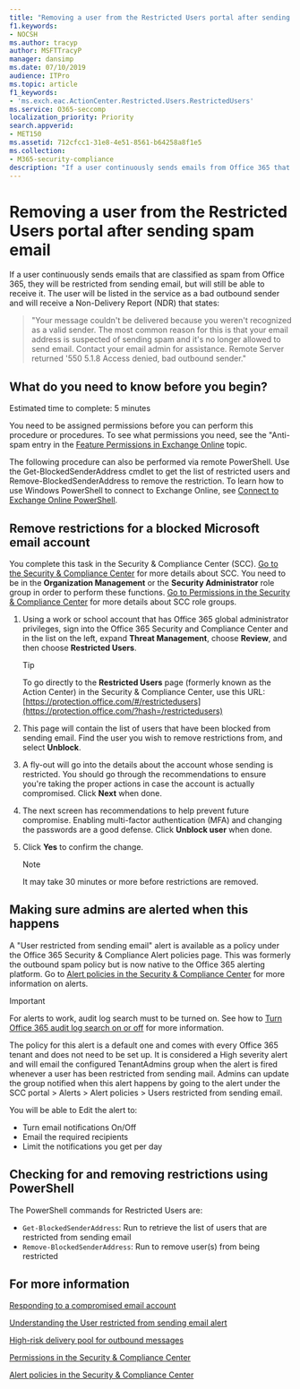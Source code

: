 ```yaml
---
title: "Removing a user from the Restricted Users portal after sending spam email"
f1.keywords:
- NOCSH
ms.author: tracyp
author: MSFTTracyP
manager: dansimp
ms.date: 07/10/2019
audience: ITPro
ms.topic: article
f1_keywords:
- 'ms.exch.eac.ActionCenter.Restricted.Users.RestrictedUsers'
ms.service: O365-seccomp
localization_priority: Priority
search.appverid:
- MET150
ms.assetid: 712cfcc1-31e8-4e51-8561-b64258a8f1e5
ms.collection:
- M365-security-compliance
description: "If a user continuously sends emails from Office 365 that are classified as spam, they will be restricted from sending any more messages."
---
```


# Removing a user from the Restricted Users portal after sending spam email

If a user continuously sends emails that are classified as spam from Office 365, they will be restricted from sending email, but will still be able to receive it. The user will be listed in the service as a bad outbound sender and will receive a Non-Delivery Report (NDR) that states:

> "Your message couldn't be delivered because you weren't recognized as a valid sender. The most common reason for this is that
> your email address is suspected of sending spam and it's no longer allowed to send email.  Contact  your email admin for
> assistance. Remote Server returned '550 5.1.8 Access denied, bad outbound sender."

## What do you need to know before you begin?
<a name="sectionSection0"> </a>

Estimated time to complete: 5 minutes

You need to be assigned permissions before you can perform this procedure or procedures. To see what permissions you need, see the "Anti-spam entry in the [Feature Permissions in Exchange Online](https://docs.microsoft.com/exchange/permissions-exo/feature-permissions) topic.

The following procedure can also be performed via remote PowerShell. Use the Get-BlockedSenderAddress cmdlet to get the list of restricted users and Remove-BlockedSenderAddress to remove the restriction. To learn how to use Windows PowerShell to connect to Exchange Online, see [Connect to Exchange Online PowerShell](https://docs.microsoft.com/powershell/exchange/exchange-online/connect-to-exchange-online-powershell/connect-to-exchange-online-powershell).

## Remove restrictions for a blocked Microsoft email account

You complete this task in the Security & Compliance Center (SCC). [Go to the Security & Compliance Center](../../compliance/go-to-the-securitycompliance-center.md) for more details about SCC. You need to be in the **Organization Management** or the **Security Administrator** role group in order to perform these functions. [Go to Permissions in the Security & Compliance Center](permissions-in-the-security-and-compliance-center.md) for more details about SCC role groups.

1. Using a work or school account that has Office 365 global administrator privileges, sign into the Office 365 Security and Compliance Center and in the list on the left, expand **Threat Management**, choose **Review**, and then choose **Restricted Users**.

    > [!TIP]
    > To go directly to the **Restricted Users** page (formerly known as the Action Center) in the Security &amp; Compliance Center, use this URL: [https://protection.office.com/#/restrictedusers](https://protection.office.com/?hash=/restrictedusers)

2. This page will contain the list of users that have been blocked from sending email.  Find the user you wish to remove restrictions from, and select **Unblock**.

3. A fly-out will go into the details about the account whose sending is restricted. You should go through the recommendations to ensure you're taking the proper actions in case the account is actually compromised. Click **Next** when done.

4. The next screen has recommendations to help prevent future compromise. Enabling multi-factor authentication (MFA) and changing the passwords are a good defense. Click **Unblock user** when done.

5. Click **Yes** to confirm the change.

    > [!NOTE]
    > It may take 30 minutes or more before restrictions are removed.

## Making sure admins are alerted when this happens

A "User restricted from sending email" alert is available as a policy under the Office 365 Security & Compliance Alert policies page. This was formerly the outbound spam policy but is now native to the Office 365 alerting platform. Go to [Alert policies in the Security & Compliance Center](../../compliance/alert-policies.md) for more information on alerts.

> [!IMPORTANT]
> For alerts to work, audit log search must to be turned on. See how to [Turn Office 365 audit log search on or off](../../compliance/turn-audit-log-search-on-or-off.md) for more information.

The policy for this alert is a default one and comes with every Office 365 tenant and does not need to be set up. It is considered a High severity alert and will email the configured TenantAdmins group when the alert is fired whenever a user has been restricted from sending mail. Admins can update the group notified when this alert happens by going to the alert under the SCC portal > Alerts > Alert policies > Users restricted from sending email.

You will be able to Edit the alert to:
- Turn email notifications On/Off
- Email the required recipients
- Limit the notifications you get per day

## Checking for and removing restrictions using PowerShell
The PowerShell commands for Restricted Users are:
- `Get-BlockedSenderAddress`: Run to retrieve the list of users that are restricted from sending email
- `Remove-BlockedSenderAddress`: Run to remove user(s) from being restricted

## For more information

[Responding to a compromised email account](responding-to-a-compromised-email-account.md)

[Understanding the User restricted from sending email alert](https://docs.microsoft.com/office365/securitycompliance/alert-policies)

[High-risk delivery pool for outbound messages](high-risk-delivery-pool-for-outbound-messages.md)

[Permissions in the Security & Compliance Center](permissions-in-the-security-and-compliance-center.md)

[Alert policies in the Security & Compliance Center](https://docs.microsoft.com/office365/securitycompliance/alert-policies)

